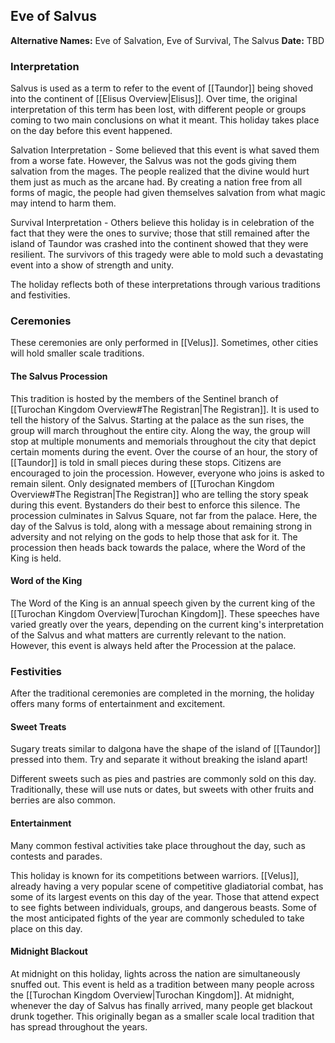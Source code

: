 ## Eve of Salvus
**Alternative Names:** Eve of Salvation, Eve of Survival, The Salvus
**Date:** TBD

### Interpretation
Salvus is used as a term to refer to the event of [[Taundor]] being shoved into the continent of [[Elisus Overview|Elisus]]. Over time, the original interpretation of this term has been lost, with different people or groups coming to two main conclusions on what it meant. This holiday takes place on the day before this event happened.

Salvation Interpretation - Some believed that this event is what saved them from a worse fate. However, the Salvus was not the gods giving them salvation from the mages. The people realized that the divine would hurt them just as much as the arcane had. By creating a nation free from all forms of magic, the people had given themselves salvation from what magic may intend to harm them.

Survival Interpretation - Others believe this holiday is in celebration of the fact that they were the ones to survive; those that still remained after the island of Taundor was crashed into the continent showed that they were resilient. The survivors of this tragedy were able to mold such a devastating event into a show of strength and unity.

The holiday reflects both of these interpretations through various traditions and festivities.
### Ceremonies
These ceremonies are only performed in [[Velus]]. Sometimes, other cities will hold smaller scale traditions.
#### The Salvus Procession
This tradition is hosted by the members of the Sentinel branch of [[Turochan Kingdom Overview#The Registran|The Registran]]. It is used to tell the history of the Salvus. Starting at the palace as the sun rises, the group will march throughout the entire city. Along the way, the group will stop at multiple monuments and memorials throughout the city that depict certain moments during the event. Over the course of an hour, the story of [[Taundor]] is told in small pieces during these stops. Citizens are encouraged to join the procession. However, everyone who joins is asked to remain silent. Only designated members of [[Turochan Kingdom Overview#The Registran|The Registran]] who are telling the story speak during this event. Bystanders do their best to enforce this silence. The procession culminates in Salvus Square, not far from the palace. Here, the day of the Salvus is told, along with a message about remaining strong in adversity and not relying on the gods to help those that ask for it. The procession then heads back towards the palace, where the Word of the King is held.
#### Word of the King
The Word of the King is an annual speech given by the current king of the [[Turochan Kingdom Overview|Turochan Kingdom]]. These speeches have varied greatly over the years, depending on the current king's interpretation of the Salvus and what matters are currently relevant to the nation. However, this event is always held after the Procession at the palace.
### Festivities
After the traditional ceremonies are completed in the morning, the holiday offers many forms of entertainment and excitement.
#### Sweet Treats
Sugary treats similar to dalgona have the shape of the island of [[Taundor]] pressed into them. Try and separate it without breaking the island apart!

Different sweets such as pies and pastries are commonly sold on this day. Traditionally, these will use nuts or dates, but sweets with other fruits and berries are also common.
#### Entertainment
Many common festival activities take place throughout the day, such as contests and parades.

This holiday is known for its competitions between warriors. [[Velus]], already having a very popular scene of competitive gladiatorial combat, has some of its largest events on this day of the year. Those that attend expect to see fights between individuals, groups, and dangerous beasts. Some of the most anticipated fights of the year are commonly scheduled to take place on this day.
#### Midnight Blackout
At midnight on this holiday, lights across the nation are simultaneously snuffed out. 
This event is held as a tradition between many people across the [[Turochan Kingdom Overview|Turochan Kingdom]]. At midnight, whenever the day of Salvus has finally arrived, many people get blackout drunk together. This originally began as a smaller scale local tradition that has spread throughout the years.